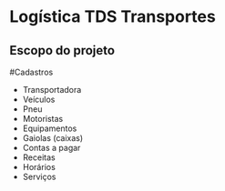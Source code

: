 Logística TDS Transportes
===

Escopo do projeto
---

#Cadastros
* Transportadora
* Veículos
* Pneu
* Motoristas
* Equipamentos
* Gaiolas (caixas)
* Contas a pagar
* Receitas
* Horários
* Serviços
